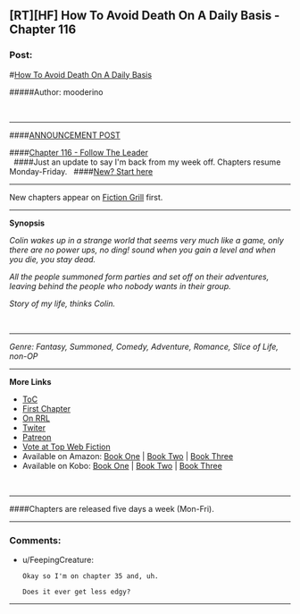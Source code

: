 ## [RT][HF] How To Avoid Death On A Daily Basis - Chapter 116

### Post:

#[How To Avoid Death On A Daily Basis](#intensifies)

#####Author: mooderino

&nbsp;

***
####[ANNOUNCEMENT POST](http://www.fictiongrill.com/2016/07/how-to-avoid-death-on-a-daily-basis-chapter-116-is-up/) 

####[Chapter 116 - Follow The Leader](http://www.fictiongrill.com/how-to-avoid-death-on-a-daily-basis/htaddb-chapter-116/)  
&nbsp;
####Just an update to say I'm back from my week off. Chapters resume Monday-Friday.
&nbsp;
####[New? Start here](http://www.fictiongrill.com/how-to-avoid-death-on-a-daily-basis/htaddb-chapter-1/)
***

New chapters appear on [Fiction Grill](http://www.fictiongrill.com/how-to-avoid-death-on-a-daily-basis/) first.

***

**Synopsis**

*Colin wakes up in a strange world that seems very much like a game, only there are no power ups, no ding! sound when you gain a level and when you die, you stay dead.*

*All the people summoned form parties and set off on their adventures, leaving behind the people who nobody wants in their group.*

*Story of my life, thinks Colin.*

&nbsp;
***
*Genre: Fantasy, Summoned, Comedy, Adventure, Romance, Slice of Life, non-OP*


***

**More Links**


* [ToC](http://www.fictiongrill.com/how-to-avoid-death-on-a-daily-basis/) 
* [First Chapter](http://www.fictiongrill.com/how-to-avoid-death-on-a-daily-basis/htaddb-chapter-1/)
* [On RRL](http://royalroadl.com/fiction/5288/)
* [Twiter](https://twitter.com/mooderino)
* [Patreon](https://patreon.com/mooderino)
* [Vote at Top Web Fiction](http://topwebfiction.com/vote.php?for=how-to-avoid-death-on-a-daily-basis)
* Available on Amazon: [Book One](https://www.amazon.com/How-Avoid-Death-Daily-Basis-ebook/dp/B01H5G6ZR8) | [Book Two](https://www.amazon.com/How-Avoid-Death-Daily-Basis-ebook/dp/B01H9GED5K) |  [Book Three](https://www.amazon.com/How-Avoid-Death-Daily-Basis-ebook/dp/B01HIP8MB8) 
* Available on Kobo: [Book One](https://store.kobobooks.com/en-us/ebook/how-to-avoid-death-on-a-daily-basis) | [Book Two](https://store.kobobooks.com/en-us/ebook/how-to-avoid-death-on-a-daily-basis-2) |  [Book Three](https://store.kobobooks.com/en-us/ebook/how-to-avoid-death-on-a-daily-basis-1) 




&nbsp;
***

####Chapters are released five days a week (Mon-Fri). 

***


### Comments:

- u/FeepingCreature:
  ```
  Okay so I'm on chapter 35 and, uh.

  Does it ever get less edgy?
  ```

---

